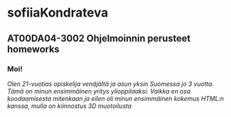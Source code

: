 # sofiiaKondrateva
## **AT00DA04-3002 Ohjelmoinnin perusteet homeworks**

### **Moi!**
*Olen 21-vuotias opiskelija venäjältä ja asun yksin Suomessa jo 3 vuotta. Tämä on minun ensimmäinen yritys ylioppilaaksi.
Vaikka en osa koodaamisesta mitenkaan ja eilen oli minun ensimmäinen kokemus HTML:n kanssa, 
mulla on kiinnostus 3D muotoilusta*
